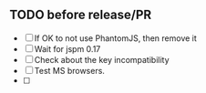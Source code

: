 ## TODO before release/PR

- [  ] If OK to not use PhantomJS, then remove it
- [  ] Wait for jspm 0.17
- [  ] Check about the key incompatibility
- [  ] Test MS browsers.
- [  ]